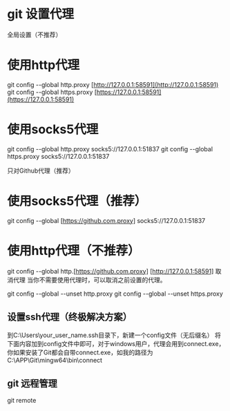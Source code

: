 
# git 设置代理

全局设置（不推荐）

# 使用http代理

git config --global http.proxy [http://127.0.0.1:58591](http://127.0.0.1:58591)
git config --global https.proxy [https://127.0.0.1:58591](https://127.0.0.1:58591)

# 使用socks5代理

git config --global http.proxy socks5://127.0.0.1:51837
git config --global https.proxy socks5://127.0.0.1:51837

只对Github代理（推荐）

# 使用socks5代理（推荐）

git config --global [https://github.com.proxy] socks5://127.0.0.1:51837

# 使用http代理（不推荐）

git config --global http.[https://github.com.proxy] [http://127.0.0.1:58591]
取消代理
当你不需要使用代理时，可以取消之前设置的代理。

git config --global --unset http.proxy git config --global --unset https.proxy

## 设置ssh代理（终极解决方案）

到C:\Users\your_user_name\.ssh目录下，新建一个config文件（无后缀名）
将下面内容加到config文件中即可，对于windows用户，代理会用到connect.exe，你如果安装了Git都会自带connect.exe，如我的路径为C:\APP\Git\mingw64\bin\connect

## git 远程管理

git remote
